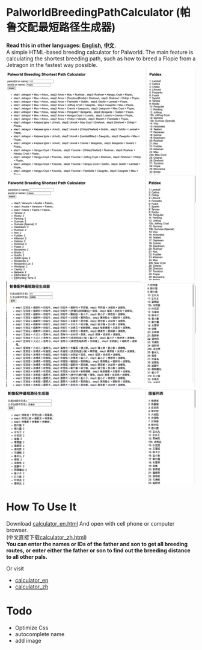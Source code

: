 # PalworldBreedingPathCalculator (帕鲁交配最短路径生成器)
**Read this in other languages: [English](README.md), [中文](README.zh.md).**
<br>
A simple HTML-based breeding calculator for Palworld. The main feature is calculating the shortest breeding path, such as how to breed a Flopie from a Jetragon in the fastest way possible.
![image](https://github.com/arceus-jia/PalworldBreedingPathCalculator/blob/main/en.png)
![image](https://github.com/arceus-jia/PalworldBreedingPathCalculator/blob/main/en2.png)
![image](https://github.com/arceus-jia/PalworldBreedingPathCalculator/blob/main/zh.png)
![image](https://github.com/arceus-jia/PalworldBreedingPathCalculator/blob/main/zh2.png)

# How To Use It
Download [calculator_en.html](https://github.com/arceus-jia/PalworldBreedingPathCalculator/blob/main/calculator_en.html) And open with cell phone or computer browser.
<br>
(中文直接下载[calculator_zh.html](https://github.com/arceus-jia/PalworldBreedingPathCalculator/blob/main/calculator_zh.html)) 
<br>
<b>You can enter the names or IDs of the father and son to get all breeding routes, or enter either the father or son to find out the breeding distance to all other pals.</b>

Or visit
- [calculator_en](https://arceus-jia.github.io/PalworldBreedingPathCalculator/calculator_en.html)
- [calculator_zh](https://arceus-jia.github.io/PalworldBreedingPathCalculator/calculator_zh.html)

# Todo
- Optimize Css
- autocomplete name
- add image
